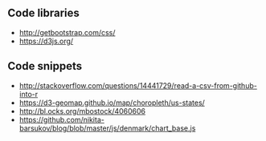 Code libraries
---------
* http://getbootstrap.com/css/
* https://d3js.org/



Code snippets
----------
* http://stackoverflow.com/questions/14441729/read-a-csv-from-github-into-r
* https://d3-geomap.github.io/map/choropleth/us-states/
* http://bl.ocks.org/mbostock/4060606
* https://github.com/nikita-barsukov/blog/blob/master/js/denmark/chart_base.js

